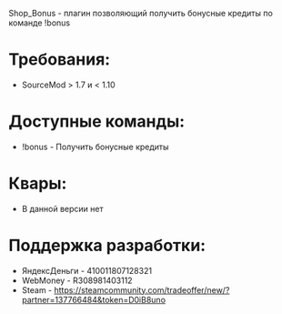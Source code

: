 Shop_Bonus - плагин позволяющий получить бонусные кредиты по команде !bonus

# Требования:
* SourceMod > 1.7 и < 1.10

# Доступные команды:
* !bonus - Получить бонусные кредиты

# Квары:
* В данной версии нет

# Поддержка разработки:
* ЯндексДеньги - 410011807128321
* WebMoney - R308981403112
* Steam - https://steamcommunity.com/tradeoffer/new/?partner=137766484&token=D0iB8uno
